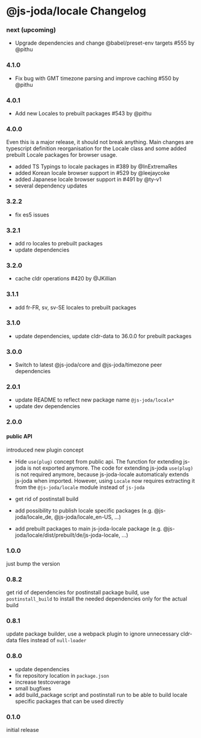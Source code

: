 @js-joda/locale Changelog
=========

### next (upcoming)

* Upgrade dependencies and change @babel/preset-env targets #555 by @pithu

### 4.1.0

* Fix bug with GMT timezone parsing and improve caching #550 by @pithu

### 4.0.1

* Add new Locales to prebuilt packages #543 by @pithu

### 4.0.0 

Even this is a major release, it should not break anything. 
Main changes are typescript definition reorganisation for the Locale class 
and some added prebuilt Locale packages for browser usage.

* added TS Typings to locale packages in #389 by @InExtremaRes
* added Korean locale browser support in #529 by @leejaycoke
* added Japanese locale browser support in #491 by @ty-v1
* several dependency updates

### 3.2.2

* fix es5 issues

### 3.2.1

* add ro locales to prebuilt packages
* update dependencies

### 3.2.0 

* cache cldr operations #420 by @JKillian

### 3.1.1

* add fr-FR, sv, sv-SE locales to prebuilt packages

### 3.1.0

* update dependencies, update cldr-data to 36.0.0 for prebuilt packages

### 3.0.0

* Switch to latest @js-joda/core and @js-joda/timezone peer dependencies

### 2.0.1

* update README to reflect new package name `@js-joda/locale*`
* update dev dependencies

### 2.0.0

#### public API

introduced new plugin concept
 * Hide `use(plug)` concept from public api.
   The function for extending js-joda is not exported anymore.
   The code for extending js-joda `use(plug)` is not required anymore, because js-joda-locale automaticaly extends
   js-joda when imported.
   However, using `Locale` now requires extracting it from the `@js-joda/locale` module instead of `js-joda`

* get rid of postinstall build

* add possibility to publish locale specific packages (e.g. @js-joda/locale_de, @js-joda/locale_en-US, ...)

* add prebuilt packages to main js-joda-locale package (e.g. @js-joda/locale/dist/prebuilt/de/js-joda-locale, ...)

### 1.0.0

just bump the version

### 0.8.2

get rid of dependencies for postinstall package build, use `postinstall_build` to install the needed
dependencies only for the actual build

### 0.8.1

update package builder, use a webpack plugin to ignore unnecessary cldr-data files instead of `null-loader`

### 0.8.0

- update dependencies
- fix repository location in `package.json`
- increase testcoverage
- small bugfixes
- add build_package script and postinstall run to be able to build locale specific packages that 
  can be used directly

### 0.1.0

initial release 
